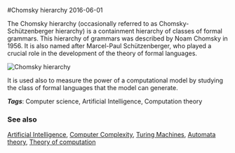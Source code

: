 
#Chomsky hierarchy
2016-06-01

The Chomsky hierarchy (occasionally referred to as Chomsky-Schützenberger hierarchy) is a containment hierarchy of classes of formal grammars. This hierarchy of grammars was described by Noam Chomsky in 1956. It is also named after Marcel-Paul Schützenberger, who played a crucial role in the development of the theory of formal languages.

![Chomsky hierarchy](https://en.wikipedia.org/wiki/Chomsky_hierarchy#/media/File:Chomsky-hierarchy.svg)

It is used also to measure the power of a computational model by studying the class of formal languages that the model can generate.

***Tags***: Computer science, Artificial Intelligence, Computation theory

### See also
[Artificial Intelligence](/artificial_intelligence), [Computer Complexity](/computer_complexity), [Turing Machines](/turing_machines), [Automata theory](/automata_theory), [Theory of computation](/theory_of_computation)

